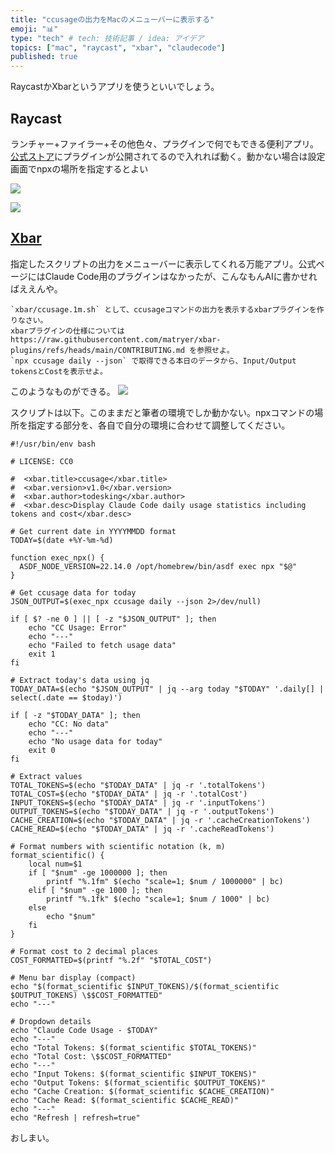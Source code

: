 ```yaml
---
title: "ccusageの出力をMacのメニューバーに表示する"
emoji: "📊"
type: "tech" # tech: 技術記事 / idea: アイデア
topics: ["mac", "raycast", "xbar", "claudecode"]
published: true
---
```


RaycastかXbarというアプリを使うといいでしょう。

## Raycast

ランチャー+ファイラー+その他色々、プラグインで何でもできる便利アプリ。[公式ストア](https://www.raycast.com/nyatinte/ccusage)にプラグインが公開されてるので入れれば動く。動かない場合は設定画面でnpxの場所を指定するとよい

![](https://storage.googleapis.com/zenn-user-upload/3adc4319f15d-20250713.png)

![](https://storage.googleapis.com/zenn-user-upload/7e6b76843e33-20250713.png)

## [Xbar](https://xbarapp.com)

指定したスクリプトの出力をメニューバーに表示してくれる万能アプリ。公式ページにはClaude Code用のプラグインはなかったが、こんなもんAIに書かせればええんや。

```
`xbar/ccusage.1m.sh` として、ccusageコマンドの出力を表示するxbarプラグインを作りなさい。
xbarプラグインの仕様については https://raw.githubusercontent.com/matryer/xbar-plugins/refs/heads/main/CONTRIBUTING.md を参照せよ。
`npx ccusage daily --json` で取得できる本日のデータから、Input/Output tokensとCostを表示せよ。
```

このようなものができる。
![](https://storage.googleapis.com/zenn-user-upload/050f58c8ca4d-20250713.png)

スクリプトは以下。このままだと筆者の環境でしか動かない。npxコマンドの場所を指定する部分を、各自で自分の環境に合わせて調整してください。

```bash:~/Library/Application\ Support/xbar/plugins/ccusage.1m.sh
#!/usr/bin/env bash

# LICENSE: CC0

#  <xbar.title>ccusage</xbar.title>
#  <xbar.version>v1.0</xbar.version>
#  <xbar.author>todesking</xbar.author>
#  <xbar.desc>Display Claude Code daily usage statistics including tokens and cost</xbar.desc>

# Get current date in YYYYMMDD format
TODAY=$(date +%Y-%m-%d)

function exec_npx() {
  ASDF_NODE_VERSION=22.14.0 /opt/homebrew/bin/asdf exec npx "$@"
}

# Get ccusage data for today
JSON_OUTPUT=$(exec_npx ccusage daily --json 2>/dev/null)

if [ $? -ne 0 ] || [ -z "$JSON_OUTPUT" ]; then
    echo "CC Usage: Error"
    echo "---"
    echo "Failed to fetch usage data"
    exit 1
fi

# Extract today's data using jq
TODAY_DATA=$(echo "$JSON_OUTPUT" | jq --arg today "$TODAY" '.daily[] | select(.date == $today)')

if [ -z "$TODAY_DATA" ]; then
    echo "CC: No data"
    echo "---"
    echo "No usage data for today"
    exit 0
fi

# Extract values
TOTAL_TOKENS=$(echo "$TODAY_DATA" | jq -r '.totalTokens')
TOTAL_COST=$(echo "$TODAY_DATA" | jq -r '.totalCost')
INPUT_TOKENS=$(echo "$TODAY_DATA" | jq -r '.inputTokens')
OUTPUT_TOKENS=$(echo "$TODAY_DATA" | jq -r '.outputTokens')
CACHE_CREATION=$(echo "$TODAY_DATA" | jq -r '.cacheCreationTokens')
CACHE_READ=$(echo "$TODAY_DATA" | jq -r '.cacheReadTokens')

# Format numbers with scientific notation (k, m)
format_scientific() {
    local num=$1
    if [ "$num" -ge 1000000 ]; then
        printf "%.1fm" $(echo "scale=1; $num / 1000000" | bc)
    elif [ "$num" -ge 1000 ]; then
        printf "%.1fk" $(echo "scale=1; $num / 1000" | bc)
    else
        echo "$num"
    fi
}

# Format cost to 2 decimal places
COST_FORMATTED=$(printf "%.2f" "$TOTAL_COST")

# Menu bar display (compact)
echo "$(format_scientific $INPUT_TOKENS)/$(format_scientific $OUTPUT_TOKENS) \$$COST_FORMATTED"
echo "---"

# Dropdown details
echo "Claude Code Usage - $TODAY"
echo "---"
echo "Total Tokens: $(format_scientific $TOTAL_TOKENS)"
echo "Total Cost: \$$COST_FORMATTED"
echo "---"
echo "Input Tokens: $(format_scientific $INPUT_TOKENS)"
echo "Output Tokens: $(format_scientific $OUTPUT_TOKENS)"
echo "Cache Creation: $(format_scientific $CACHE_CREATION)"
echo "Cache Read: $(format_scientific $CACHE_READ)"
echo "---"
echo "Refresh | refresh=true"
```

おしまい。
